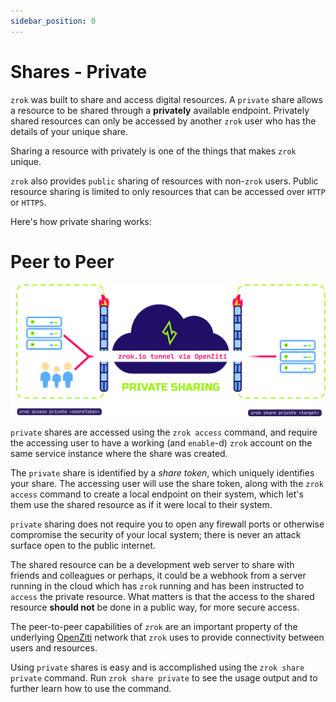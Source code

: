 ```yaml
---
sidebar_position: 0
---
```

# Shares - Private

`zrok` was built to share and access digital resources. A `private` share allows a resource to be 
shared through a __privately__ available endpoint. Privately shared resources can only be accessed by another `zrok` user who has the details of your unique share. 

Sharing a resource with privately is one of the things that makes `zrok` unique.

`zrok` also provides `public` sharing of resources with non-`zrok` users. Public resource sharing is limited to only resources that can be accessed over `HTTP` or `HTTPS`.

Here's how private sharing works:

# Peer to Peer

![zrok_public_share](../images/zrok_private_share.png)

`private` shares are accessed using the `zrok access` command, and require the accessing user to have a working (and `enable`-d) `zrok` account on the same service instance where the share was created.

The `private` share is identified by a _share token_, which uniquely identifies your share. The accessing user will use the share token, along with the `zrok access` command to create a local endpoint on their system, which let's them use the shared resource as if it were local to their system.

`private` sharing does not require you to open any firewall ports or otherwise compromise the security of your local system; there is never an attack surface open to the public internet.

The shared resource can be a development web server to share with friends and colleagues or perhaps,
it could be a webhook from a server running in the cloud which has `zrok` running and has been instructed
to `access` the private resource. What matters is that the access to the shared resource __should not__
be done in a public way, for more secure access.

The peer-to-peer capabilities of `zrok` are an important property of the underlying [OpenZiti](https://docs.openziti.io/docs/learn/introduction/) network that `zrok` uses to provide connectivity between users and resources.

Using `private` shares is easy and is accomplished using the `zrok share private` command. Run `zrok share private` to see the usage output and to further learn how to use the command.